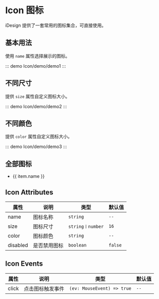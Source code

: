 # Icon 图标

iDesign 提供了一套常用的图标集合，可直接使用。

## 基本用法

使用 `name` 属性选择展示的图标。

::: demo
Icon/demo/demo1
:::

## 不同尺寸

提供 `size` 属性自定义图标大小。

::: demo
Icon/demo/demo2
:::

## 不同颜色

提供 `color` 属性自定义图标大小。

::: demo
Icon/demo/demo3
:::

## 全部图标

<ul class="i-design-demo-icon-list">
  <li
    v-for="item in sortedIconArr"
    :class="getCls(item.name)"
    :key="item.icon_id"
    @click="handleCopyName(item.name)"
  >
    <i-icon :name="item.name" :size="32" />
    <div>{{ item.name }}</div>
  </li>
</ul>

<script>
import { defineComponent, ref, onMounted } from 'vue'
import axios from 'axios'
import _ from 'lodash'

export default defineComponent({
  setup() {
    const api =
      'https://at.alicdn.com/t/font_3161433_glke53nnqws.json?spm=a313x.7781069.1998910419.80&file=font_3161433_glke53nnqws.json'

    const sortedIconArr = ref(null)

    onMounted(async () => {
      const data = await axios.get(api).then((res) => {
        return _.sortBy(res.data.glyphs, (item) => item.name)
      })
      sortedIconArr.value = data
    })

    const copyed = ref(false)
    const curName = ref('')

    const handleCopyName = (name) => {
      navigator.clipboard.writeText(`<i-icon name="${name}" />`)
      copyed.value = true
      curName.value = name
      setTimeout(resetCopyTip, 500)
    }

    const resetCopyTip = () => {
      copyed.value = false
      curName.value = ''
      // @ts-ignore
      clearTimeout(resetCopyTip)
    }

    const getCls = (itemName) => {
      return {
        'i-design-demo-icon-item': true,
        '-copyed': curName.value === itemName && copyed.value
      }
    }

    return {
      curName,
      sortedIconArr,
      copyed,
      handleCopyName,
      getCls
    }
  }
})
</script>

## Icon Attributes

| 属性     | 说明         | 类型             | 默认值  |
| -------- | ------------ | ---------------- | ------- |
| name     | 图标名称     | `string`         | `--`    |
| size     | 图标尺寸     | `string〡number` | `16`    |
| color    | 图标颜色     | `string`         | `--`    |
| disabled | 是否禁用图标 | `boolean`        | `false` |

## Icon Events

| 属性  | 说明             | 类型                       | 默认值 |
| ----- | ---------------- | -------------------------- | ------ |
| click | 点击图标触发事件 | `(ev: MouseEvent) => true` | `--`   |
